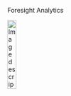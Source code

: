 Foresight Analytics

<img src="https://github.com/user-attachments/assets/5ee553ad-2bef-4144-867a-791dc8c17378" width="20%" alt="Image description">